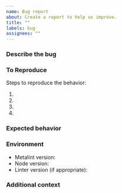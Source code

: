 ```yaml
---
name: Bug report
about: Create a report to help us improve.
title: ""
labels: bug
assignees: ""
---
```


### Describe the bug

<!-- A clear and concise description of what the bug is. -->

### To Reproduce

Steps to reproduce the behavior:

1. <!-- Use configuration '...' -->
2. <!-- Create file '...' -->
3. <!-- Run Metalint. -->
4. <!-- ... -->

### Expected behavior

<!-- A clear and concise description of what you expected to happen. -->

### Environment

- Metalint version<!-- e.g. 0.14.0 -->:
- Node version<!-- e.g. v20.5.1 -->:
- Linter version (if appropriate)<!-- e.g. eslint 8.48.0 -->:

### Additional context

<!-- Add any other context about the problem here. -->
